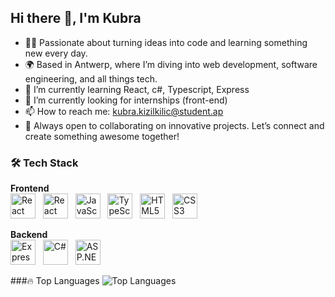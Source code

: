## Hi there 👋, I'm Kubra
- 👩‍🎓 Passionate about turning ideas into code and learning something new every day.
- 🌍 Based in Antwerp, where I’m diving into web development, software engineering, and all things tech.
- 🔧 I’m currently learning React, c#, Typescript, Express
- 👯 I’m currently looking for internships (front-end)
- 📫 How to reach me: kubra.kizilkilic@student.ap
- 🚀 Always open to collaborating on innovative projects. Let’s connect and create something awesome together!
<!--<table style="border: none;">
  <tr>
    <td style="border: none; padding-right: 10px;">
      <h2>📊 GitHub Stats </h2>
      <img src="https://github-readme-stats.vercel.app/api?username=kubra-kzlk&show_icons=true&theme=radical" alt="GitHub Stats" style="max-width: 50%;" />
    </td>
    <td style="border: none; padding-right: 10px;">
       <h2>🔥 Top Languages </h2>
      <img src="https://github-readme-stats.vercel.app/api/top-langs/?username=kubra-kzlk&layout=compact&langs_count=6&theme=radical" alt="Top Languages" style="max-width: 50%;" />
    </td>
  </tr>
</table>-->
  
<!--  ### 📊 GitHub Stats
![Your GitHub Stats](https://github-readme-stats.vercel.app/api?username=kubra-kzlk&show_icons=true&theme=radical)-->

### 🛠 Tech Stack
**Frontend**  
<img src="https://cdn.jsdelivr.net/gh/devicons/devicon/icons/react/react-original.svg" width="40" height="40" alt="React" /> &nbsp;
<img src="https://cdn.jsdelivr.net/gh/devicons/devicon/icons/react/react-original.svg" width="40" height="40" alt="React Native" /> &nbsp;
<img src="https://cdn.jsdelivr.net/gh/devicons/devicon/icons/javascript/javascript-original.svg" width="40" height="40" alt="JavaScript" /> &nbsp;
<img src="https://cdn.jsdelivr.net/gh/devicons/devicon/icons/typescript/typescript-original.svg" width="40" height="40" alt="TypeScript" /> &nbsp;
<img src="https://cdn.jsdelivr.net/gh/devicons/devicon/icons/html5/html5-original.svg" width="40" height="40" alt="HTML5" /> &nbsp;
<img src="https://cdn.jsdelivr.net/gh/devicons/devicon/icons/css3/css3-original.svg" width="40" height="40" alt="CSS3" />

**Backend**  
<img src="https://cdn.jsdelivr.net/gh/devicons/devicon/icons/express/express-original.svg" width="40" height="40" alt="Express" /> &nbsp;
<img src="https://cdn.jsdelivr.net/gh/devicons/devicon/icons/csharp/csharp-original.svg" width="40" height="40" alt="C#" /> &nbsp;
<img src="https://cdn.jsdelivr.net/gh/devicons/devicon/icons/dot-net/dot-net-original.svg" width="40" height="40" alt="ASP.NET" />


###🔥 Top Languages
![Top Languages](https://github-readme-stats.vercel.app/api/top-langs/?username=kubra-kzlk&layout=compact&langs_count=6&theme=radical)

